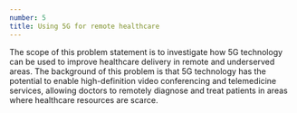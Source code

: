 ```yaml
---
number: 5
title: Using 5G for remote healthcare
---
```


The scope of this problem statement is to investigate how 5G technology can be 
used to improve healthcare delivery in remote and underserved areas. The background 
of this problem is that 5G technology has the potential to enable high-definition 
video conferencing and telemedicine services, allowing doctors to remotely diagnose 
and treat patients in areas where healthcare resources are scarce.
